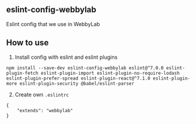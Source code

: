 eslint-config-webbylab
----------------------

Eslint config that we use in WebbyLab

## How to use

1. Install config with eslint and eslint plugins

```
npm install --save-dev eslint-config-webbylab eslint@^7.0.0 eslint-plugin-fetch eslint-plugin-import eslint-plugin-no-require-lodash eslint-plugin-prefer-spread eslint-plugin-react@^7.1.0 eslint-plugin-more eslint-plugin-security @babel/eslint-parser
```


2. Create own `.eslintrc`

```
{
    "extends": "webbylab"
}
```
